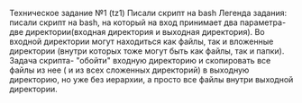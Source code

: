 Техническое задание №1 (tz1)
Писали скрипт на bash
Легенда задания: писали скрипт на bash, на который на вход принимает два 
параметра-две директории(входная директория и выходная директория). Во
входной директории могут находиться как файлы, так и вложенные директории
(внутри которых тоже могут быть как файлы, так и папки). Задача скрипта-
"обойти" входную директорию и скопировать все файлы из нее ( и из всех
сложенных директорий) в выходную директорию, но уже без иерархии, а просто
все файлы внутри выходной директории.
